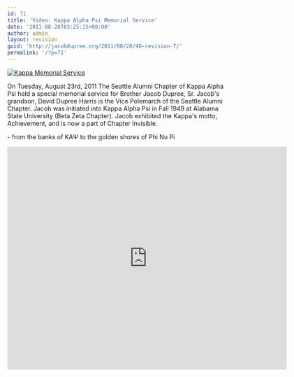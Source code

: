 ```yaml
---
id: 71
title: 'Video: Kappa Alpha Psi Memorial Service'
date: '2011-08-28T03:25:15+00:00'
author: admin
layout: revision
guid: 'http://jacobdupree.org/2011/08/28/40-revision-7/'
permalink: '/?p=71'
---
```


[![](http://jacobdupree.org/wp-content/uploads/2011/08/IMG_1096-1024x801.jpg "Kappa Memorial Service")](http://jacobdupree.org/wp-content/uploads/2011/08/IMG_1096.jpg)

On Tuesday, August 23rd, 2011 The Seattle Alumni Chapter of Kappa Alpha Psi held a special memorial service for Brother Jacob Dupree, Sr. Jacob's grandson, David Dupree Harris is the Vice Polemarch of the Seattle Alumni Chapter. Jacob was initiated into Kappa Alpha Psi in Fall 1949 at Alabama State University (Beta Zeta Chapter). Jacob exhibited the Kappa's motto, Achievement, and is now a part of Chapter Invisible.

\- from the banks of KAΨ to the golden shores of Phi Nu Pi

 <iframe allowfullscreen="" frameborder="0" height="510" src="http://www.youtube.com/embed/4NvyPg-4xCM" width="640"></iframe>